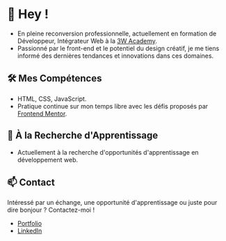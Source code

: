 # 👋 Hey !

- En pleine reconversion professionnelle, actuellement en formation de Développeur, Intégrateur Web à la [3W Academy](https://3wacademy.fr/).
- Passionné par le front-end et le potentiel du design créatif, je me tiens informé des dernières tendances et innovations dans ces domaines.

## 🛠️ Mes Compétences

- HTML, CSS, JavaScript.
- Pratique continue sur mon temps libre avec les défis proposés par [Frontend Mentor](https://www.frontendmentor.io/challenges).

## 🚀 À la Recherche d'Apprentissage

- Actuellement à la recherche d'opportunités d'apprentissage en développement web.

## 📫 Contact

Intéressé par un échange, une opportunité d'apprentissage ou juste pour dire bonjour ? Contactez-moi !

- [Portfolio](https://emilehiot.com/)
- [LinkedIn](https://www.linkedin.com/in/emilehiot)
